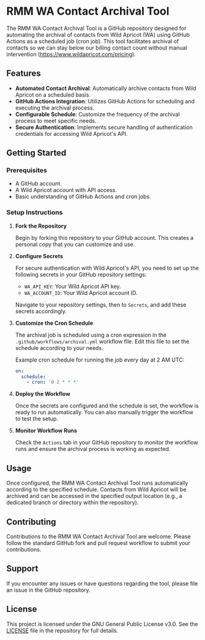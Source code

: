# RMM WA Contact Archival Tool

The RMM WA Contact Archival Tool is a GitHub repository designed for automating the archival of contacts from Wild Apricot (WA) using GitHub Actions as a scheduled job (cron job). This tool facilitates archival of contacts so we can stay below our billing contact count without manual intervention (https://www.wildapricot.com/pricing).  

## Features

- **Automated Contact Archival**: Automatically archive contacts from Wild Apricot on a scheduled basis.
- **GitHub Actions Integration**: Utilizes GitHub Actions for scheduling and executing the archival process.
- **Configurable Schedule**: Customize the frequency of the archival process to meet specific needs.
- **Secure Authentication**: Implements secure handling of authentication credentials for accessing Wild Apricot's API.

## Getting Started

### Prerequisites

- A GitHub account.
- A Wild Apricot account with API access.
- Basic understanding of GitHub Actions and cron jobs.

### Setup Instructions

1. **Fork the Repository**
   
   Begin by forking this repository to your GitHub account. This creates a personal copy that you can customize and use.

2. **Configure Secrets**

   For secure authentication with Wild Apricot's API, you need to set up the following secrets in your GitHub repository settings:
   
   - `WA_API_KEY`: Your Wild Apricot API key.
   - `WA_ACCOUNT_ID`: Your Wild Apricot account ID.
   
   Navigate to your repository settings, then to `Secrets`, and add these secrets accordingly.

3. **Customize the Cron Schedule**

   The archival job is scheduled using a cron expression in the `.github/workflows/archival.yml` workflow file. Edit this file to set the schedule according to your needs.
   
   Example cron schedule for running the job every day at 2 AM UTC:
   ```yaml
   on:
     schedule:
       - cron: '0 2 * * *'
   ```

4. **Deploy the Workflow**

   Once the secrets are configured and the schedule is set, the workflow is ready to run automatically. You can also manually trigger the workflow to test the setup.

5. **Monitor Workflow Runs**

   Check the `Actions` tab in your GitHub repository to monitor the workflow runs and ensure the archival process is working as expected.

## Usage

Once configured, the RMM WA Contact Archival Tool runs automatically according to the specified schedule. Contacts from Wild Apricot will be archived and can be accessed in the specified output location (e.g., a dedicated branch or directory within the repository).

## Contributing

Contributions to the RMM WA Contact Archival Tool are welcome. Please follow the standard GitHub fork and pull request workflow to submit your contributions.

## Support

If you encounter any issues or have questions regarding the tool, please file an issue in the GitHub repository.

## License

This project is licensed under the GNU General Public License v3.0. See the [LICENSE](LICENSE) file in the repository for full details.
